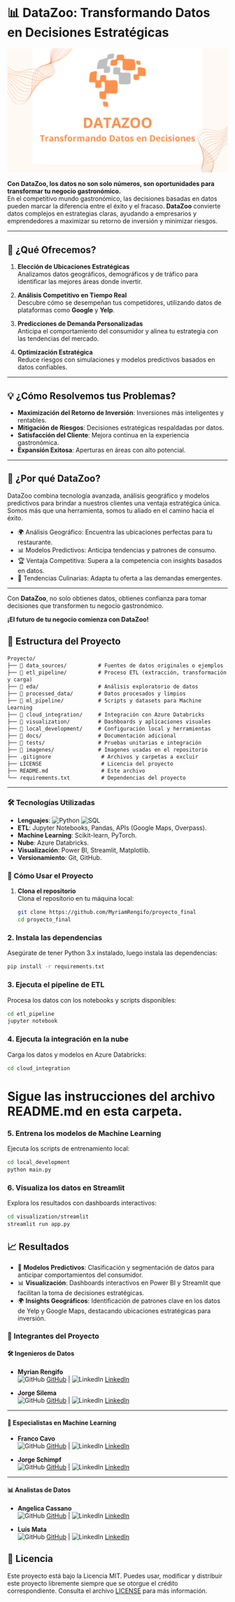 
# 📊 DataZoo: Transformando Datos en Decisiones Estratégicas

![DataZoo](https://github.com/MyriamRengifo/proyecto_final/blob/Main/imagenes/logos/logo%20datazoo.png?raw=true)


**Con DataZoo, los datos no son solo números, son oportunidades para transformar tu negocio gastronómico.**  
En el competitivo mundo gastronómico, las decisiones basadas en datos pueden marcar la diferencia entre el éxito y el fracaso. **DataZoo** convierte datos complejos en estrategias claras, ayudando a empresarios y emprendedores a maximizar su retorno de inversión y minimizar riesgos.

---

## 🚀 ¿Qué Ofrecemos?

1. **Elección de Ubicaciones Estratégicas**  
   Analizamos datos geográficos, demográficos y de tráfico para identificar las mejores áreas donde invertir.  

2. **Análisis Competitivo en Tiempo Real**  
   Descubre cómo se desempeñan tus competidores, utilizando datos de plataformas como **Google** y **Yelp**.  

3. **Predicciones de Demanda Personalizadas**  
   Anticipa el comportamiento del consumidor y alinea tu estrategia con las tendencias del mercado.  

4. **Optimización Estratégica**  
   Reduce riesgos con simulaciones y modelos predictivos basados en datos confiables.

---

## 💡 ¿Cómo Resolvemos tus Problemas?

- **Maximización del Retorno de Inversión**: Inversiones más inteligentes y rentables.  
- **Mitigación de Riesgos**: Decisiones estratégicas respaldadas por datos.  
- **Satisfacción del Cliente**: Mejora continua en la experiencia gastronómica.  
- **Expansión Exitosa**: Aperturas en áreas con alto potencial.

---

## 🌟 ¿Por qué DataZoo?

DataZoo combina tecnología avanzada, análisis geográfico y modelos predictivos para brindar a nuestros clientes una ventaja estratégica única. Somos más que una herramienta, somos tu aliado en el camino hacia el éxito.
- 🌍 Análisis Geográfico: Encuentra las ubicaciones perfectas para tu restaurante.
- 📊 Modelos Predictivos: Anticipa tendencias y patrones de consumo.
- 🏆 Ventaja Competitiva: Supera a la competencia con insights basados en datos.
- 🍴 Tendencias Culinarias: Adapta tu oferta a las demandas emergentes.


---

Con **DataZoo**, no solo obtienes datos, obtienes confianza para tomar decisiones que transformen tu negocio gastronómico.  

**¡El futuro de tu negocio comienza con DataZoo!**

## 📂 Estructura del Proyecto

```plaintext
Proyecto/
├── 📁 data_sources/          # Fuentes de datos originales o ejemplos
├── 📁 etl_pipeline/          # Proceso ETL (extracción, transformación y carga)
├── 📁 eda/                   # Análisis exploratorio de datos
├── 📁 processed_data/        # Datos procesados y limpios
├── 📁 ml_pipeline/           # Scripts y datasets para Machine Learning
├── 📁 cloud_integration/     # Integración con Azure Databricks
├── 📁 visualization/         # Dashboards y aplicaciones visuales
├── 📁 local_development/     # Configuración local y herramientas
├── 📁 docs/                  # Documentación adicional
├── 📁 tests/                 # Pruebas unitarias e integración
├── 📁 imagenes/              # Imagenes usadas en el repositorio
├── .gitignore                # Archivos y carpetas a excluir
├── LICENSE                   # Licencia del proyecto
├── README.md                 # Este archivo
└── requirements.txt          # Dependencias del proyecto
````
---

### 🛠️ Tecnologías Utilizadas

- **Lenguajes**: ![Python](https://img.shields.io/badge/-Python-blue) ![SQL](https://img.shields.io/badge/-SQL-lightgrey)  
- **ETL**: Jupyter Notebooks, Pandas, APIs (Google Maps, Overpass).  
- **Machine Learning**: Scikit-learn, PyTorch.  
- **Nube**: Azure Databricks.  
- **Visualización**: Power BI, Streamlit, Matplotlib.  
- **Versionamiento**: Git, GitHub.


### 🚀 Cómo Usar el Proyecto

1. **Clona el repositorio**  
   Clona el repositorio en tu máquina local:
   ```bash
   git clone https://github.com/MyriamRengifo/proyecto_final
   cd proyecto_final

### 2. Instala las dependencias
Asegúrate de tener Python 3.x instalado, luego instala las dependencias:
```bash
pip install -r requirements.txt
```
### 3. Ejecuta el pipeline de ETL
Procesa los datos con los notebooks y scripts disponibles:
```bash
cd etl_pipeline
jupyter notebook
````

### 4. Ejecuta la integración en la nube
Carga los datos y modelos en Azure Databricks:
```bash
cd cloud_integration
````
# Sigue las instrucciones del archivo README.md en esta carpeta.

### 5. Entrena los modelos de Machine Learning
Ejecuta los scripts de entrenamiento local:
```bash
cd local_development
python main.py
```
### 6. Visualiza los datos en Streamlit
Explora los resultados con dashboards interactivos:
```bash
cd visualization/streamlit
streamlit run app.py
```

## 📈 Resultados

- 🚀 **Modelos Predictivos**: Clasificación y segmentación de datos para anticipar comportamientos del consumidor.  
- 📊 **Visualización**: Dashboards interactivos en Power BI y Streamlit que facilitan la toma de decisiones estratégicas.  
- 🌍 **Insights Geográficos**: Identificación de patrones clave en los datos de Yelp y Google Maps, destacando ubicaciones estratégicas para inversión.  

### 👥 Integrantes del Proyecto

#### **🛠️ Ingenieros de Datos**
- **Myrian Rengifo**  
  ![GitHub](https://img.shields.io/badge/-GitHub-181717?logo=github&logoColor=white&style=flat-square) [GitHub](https://github.com/MyriamRengifo) | 
  ![LinkedIn](https://img.shields.io/badge/-LinkedIn-0077B5?logo=linkedin&logoColor=white&style=flat-square) [LinkedIn](http://www.linkedin.com/in/myriamrengifomendoza-coordinadoradministrativo)

- **Jorge Silema**  
  ![GitHub](https://img.shields.io/badge/-GitHub-181717?logo=github&logoColor=white&style=flat-square) [GitHub]() | 
  ![LinkedIn](https://img.shields.io/badge/-LinkedIn-0077B5?logo=linkedin&logoColor=white&style=flat-square) [LinkedIn]()

---

#### **🤖 Especialistas en Machine Learning**
- **Franco Cavo**  
  ![GitHub](https://img.shields.io/badge/-GitHub-181717?logo=github&logoColor=white&style=flat-square) [GitHub](https://github.com/FrancoCavo) | 
  ![LinkedIn](https://img.shields.io/badge/-LinkedIn-0077B5?logo=linkedin&logoColor=white&style=flat-square) [LinkedIn](https://www.linkedin.com/in/francoeliascavo)

- **Jorge Schimpf**  
  ![GitHub](https://img.shields.io/badge/-GitHub-181717?logo=github&logoColor=white&style=flat-square) [GitHub](https://github.com/JorgeLuisSR) | 
  ![LinkedIn](https://img.shields.io/badge/-LinkedIn-0077B5?logo=linkedin&logoColor=white&style=flat-square) [LinkedIn](https://www.linkedin.com/in/jorgeluisschimpfrodriguez/)

---

#### **📊 Analistas de Datos**
- **Angelica Cassano**  
  ![GitHub](https://img.shields.io/badge/-GitHub-181717?logo=github&logoColor=white&style=flat-square) [GitHub](https://github.com/Halsey26) | 
  ![LinkedIn](https://img.shields.io/badge/-LinkedIn-0077B5?logo=linkedin&logoColor=white&style=flat-square) [LinkedIn](https://www.linkedin.com/in/angelica-cassano/)

- **Luis Mata**  
  ![GitHub](https://img.shields.io/badge/-GitHub-181717?logo=github&logoColor=white&style=flat-square) [GitHub](https://github.com/AutoMataX) | 
  ![LinkedIn](https://img.shields.io/badge/-LinkedIn-0077B5?logo=linkedin&logoColor=white&style=flat-square) [LinkedIn](https://www.linkedin.com/in/matasanchez999/)

  
## 📝 Licencia

Este proyecto está bajo la Licencia MIT. Puedes usar, modificar y distribuir este proyecto libremente siempre que se otorgue el crédito correspondiente. Consulta el archivo [LICENSE](./LICENSE) para más información.

